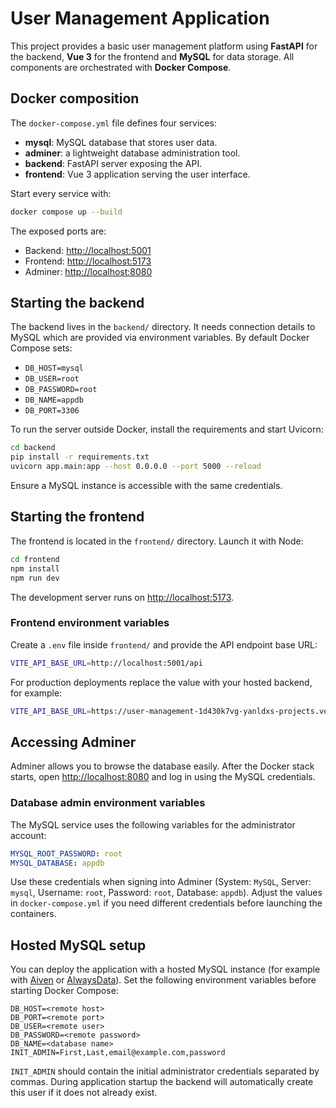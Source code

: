 # User Management Application

This project provides a basic user management platform using **FastAPI** for the backend, **Vue 3** for the frontend and **MySQL** for data storage. All components are orchestrated with **Docker Compose**.

## Docker composition

The `docker-compose.yml` file defines four services:

- **mysql**: MySQL database that stores user data.
- **adminer**: a lightweight database administration tool.
- **backend**: FastAPI server exposing the API.
- **frontend**: Vue 3 application serving the user interface.

Start every service with:

```bash
docker compose up --build
```

The exposed ports are:

- Backend: [http://localhost:5001](http://localhost:5001)
- Frontend: [http://localhost:5173](http://localhost:5173)
- Adminer: [http://localhost:8080](http://localhost:8080)

## Starting the backend

The backend lives in the `backend/` directory. It needs connection details to MySQL which are provided via environment variables. By default Docker Compose sets:

- `DB_HOST=mysql`
- `DB_USER=root`
- `DB_PASSWORD=root`
- `DB_NAME=appdb`
- `DB_PORT=3306`

To run the server outside Docker, install the requirements and start Uvicorn:

```bash
cd backend
pip install -r requirements.txt
uvicorn app.main:app --host 0.0.0.0 --port 5000 --reload
```

Ensure a MySQL instance is accessible with the same credentials.

## Starting the frontend

The frontend is located in the `frontend/` directory. Launch it with Node:

```bash
cd frontend
npm install
npm run dev
```

The development server runs on [http://localhost:5173](http://localhost:5173).

### Frontend environment variables

Create a `.env` file inside `frontend/` and provide the API endpoint base URL:

```bash
VITE_API_BASE_URL=http://localhost:5001/api
```

For production deployments replace the value with your hosted backend, for
example:

```bash
VITE_API_BASE_URL=https://user-management-1d430k7vg-yanldxs-projects.vercel.app/api
```

## Accessing Adminer

Adminer allows you to browse the database easily. After the Docker stack starts, open [http://localhost:8080](http://localhost:8080) and log in using the MySQL credentials.

### Database admin environment variables

The MySQL service uses the following variables for the administrator account:

```yaml
MYSQL_ROOT_PASSWORD: root
MYSQL_DATABASE: appdb
```

Use these credentials when signing into Adminer (System: `MySQL`, Server: `mysql`, Username: `root`, Password: `root`, Database: `appdb`). Adjust the values in `docker-compose.yml` if you need different credentials before launching the containers.

## Hosted MySQL setup

You can deploy the application with a hosted MySQL instance (for example
with [Aiven](https://aiven.io/) or [AlwaysData](https://www.alwaysdata.com/)).
Set the following environment variables before starting Docker Compose:

```
DB_HOST=<remote host>
DB_PORT=<remote port>
DB_USER=<remote user>
DB_PASSWORD=<remote password>
DB_NAME=<database name>
INIT_ADMIN=First,Last,email@example.com,password
```

`INIT_ADMIN` should contain the initial administrator credentials separated by
commas. During application startup the backend will automatically create this
user if it does not already exist.
